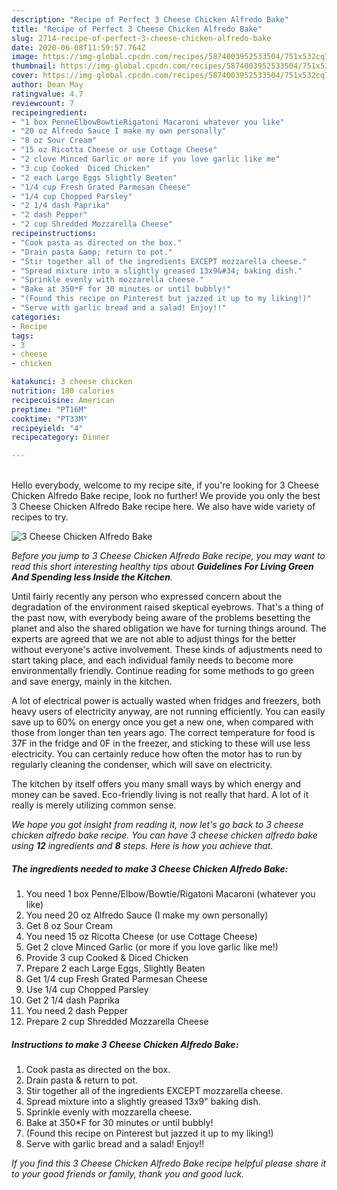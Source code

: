 ```yaml
---
description: "Recipe of Perfect 3 Cheese Chicken Alfredo Bake"
title: "Recipe of Perfect 3 Cheese Chicken Alfredo Bake"
slug: 2714-recipe-of-perfect-3-cheese-chicken-alfredo-bake
date: 2020-06-08T11:59:57.764Z
image: https://img-global.cpcdn.com/recipes/5874003952533504/751x532cq70/3-cheese-chicken-alfredo-bake-recipe-main-photo.jpg
thumbnail: https://img-global.cpcdn.com/recipes/5874003952533504/751x532cq70/3-cheese-chicken-alfredo-bake-recipe-main-photo.jpg
cover: https://img-global.cpcdn.com/recipes/5874003952533504/751x532cq70/3-cheese-chicken-alfredo-bake-recipe-main-photo.jpg
author: Dean May
ratingvalue: 4.7
reviewcount: 7
recipeingredient:
- "1 box PenneElbowBowtieRigatoni Macaroni whatever you like"
- "20 oz Alfredo Sauce I make my own personally"
- "8 oz Sour Cream"
- "15 oz Ricotta Cheese or use Cottage Cheese"
- "2 clove Minced Garlic or more if you love garlic like me"
- "3 cup Cooked  Diced Chicken"
- "2 each Large Eggs Slightly Beaten"
- "1/4 cup Fresh Grated Parmesan Cheese"
- "1/4 cup Chopped Parsley"
- "2 1/4 dash Paprika"
- "2 dash Pepper"
- "2 cup Shredded Mozzarella Cheese"
recipeinstructions:
- "Cook pasta as directed on the box."
- "Drain pasta &amp; return to pot."
- "Stir together all of the ingredients EXCEPT mozzarella cheese."
- "Spread mixture into a slightly greased 13x9&#34; baking dish."
- "Sprinkle evenly with mozzarella cheese."
- "Bake at 350*F for 30 minutes or until bubbly!"
- "(Found this recipe on Pinterest but jazzed it up to my liking!)"
- "Serve with garlic bread and a salad! Enjoy!!"
categories:
- Recipe
tags:
- 3
- cheese
- chicken

katakunci: 3 cheese chicken 
nutrition: 180 calories
recipecuisine: American
preptime: "PT16M"
cooktime: "PT33M"
recipeyield: "4"
recipecategory: Dinner

---
```

<br>
Hello everybody, welcome to my recipe site, if you're looking for 3 Cheese Chicken Alfredo Bake recipe, look no further! We provide you only the best 3 Cheese Chicken Alfredo Bake recipe here. We also have wide variety of recipes to try.
<br>


![3 Cheese Chicken Alfredo Bake](https://img-global.cpcdn.com/recipes/5874003952533504/751x532cq70/3-cheese-chicken-alfredo-bake-recipe-main-photo.jpg)

<i>Before you jump to 3 Cheese Chicken Alfredo Bake recipe, you may want to read this short interesting healthy tips about 
<strong>Guidelines For Living Green And Spending less Inside the Kitchen</strong>.</i>
</br>

Until fairly recently any person who expressed concern about the degradation of the environment raised skeptical eyebrows. That's a thing of the past now, with everybody being aware of the problems besetting the planet and also the shared obligation we have for turning things around. The experts are agreed that we are not able to adjust things for the better without everyone's active involvement. These kinds of adjustments need to start taking place, and each individual family needs to become more environmentally friendly. Continue reading for some methods to go green and save energy, mainly in the kitchen.

A lot of electrical power is actually wasted when fridges and freezers, both heavy users of electricity anyway, are not running efficiently. You can easily save up to 60% on energy once you get a new one, when compared with those from longer than ten years ago. The correct temperature for food is 37F in the fridge and 0F in the freezer, and sticking to these will use less electricity. You can certainly reduce how often the motor has to run by regularly cleaning the condenser, which will save on electricity.

The kitchen by itself offers you many small ways by which energy and money can be saved. Eco-friendly living is not really that hard. A lot of it really is merely utilizing common sense.


<i>We hope you got insight from reading it, now let's go back to 3 cheese chicken alfredo bake recipe. You can have 3 cheese chicken alfredo bake using <strong>12</strong> ingredients and <strong>8</strong> steps. Here is how you achieve that.
</i>

##### The ingredients needed to make 3 Cheese Chicken Alfredo Bake:

1. You need 1 box Penne/Elbow/Bowtie/Rigatoni Macaroni (whatever you like)
1. You need 20 oz Alfredo Sauce (I make my own personally)
1. Get 8 oz Sour Cream
1. You need 15 oz Ricotta Cheese (or use Cottage Cheese)
1. Get 2 clove Minced Garlic (or more if you love garlic like me!)
1. Provide 3 cup Cooked &amp; Diced Chicken
1. Prepare 2 each Large Eggs, Slightly Beaten
1. Get 1/4 cup Fresh Grated Parmesan Cheese
1. Use 1/4 cup Chopped Parsley
1. Get 2 1/4 dash Paprika
1. You need 2 dash Pepper
1. Prepare 2 cup Shredded Mozzarella Cheese


##### Instructions to make 3 Cheese Chicken Alfredo Bake:

1. Cook pasta as directed on the box.
1. Drain pasta &amp; return to pot.
1. Stir together all of the ingredients EXCEPT mozzarella cheese.
1. Spread mixture into a slightly greased 13x9&#34; baking dish.
1. Sprinkle evenly with mozzarella cheese.
1. Bake at 350*F for 30 minutes or until bubbly!
1. (Found this recipe on Pinterest but jazzed it up to my liking!)
1. Serve with garlic bread and a salad! Enjoy!!


<i>If you find this 3 Cheese Chicken Alfredo Bake recipe helpful please share it to your good friends or family, thank you and good luck.</i>

